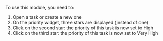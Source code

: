 To use this module, you need to:

1.  Open a task or create a new one
2.  On the priority widget, three stars are displayed (instead of one)
3.  Click on the second star: the priority of this task is now set to
    High
4.  Click on the third star: the priority of this task is now set to
    Very High
